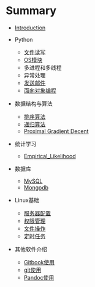# Summary

* [Introduction](README.md)

* Python
  * [文件读写](Python/files.md)
  * [OS模块](Python/OS.md)
  * 多进程和多线程
  * 异常处理
  * [发送邮件](Python/Email.md)
  * [面向对象编程](Python/OOP.md)
* 数据结构与算法
  * [排序算法](DSA/sort.md)
  * [递归算法](DSA/递归算法.md)
  * [Proximal Gradient Decent](DSA/Proximal.md)
* 统计学习
  * [Empirical_Likelihood](Statistical_Learning/Empirical_Likelihood.md)
* 数据库
  * [MySQL](Database/MySQL.md)
  * [Mongodb](Database/Mongodb.md)
* Linux基础
  * [服务器配置](Linux/Initial_Configureation.md)
  * [权限管理](Linux/Authorization.md)
  * [文件操作](Linux/files.md)
  * [定时任务](Linux/crontab.md)
* 其他软件介绍
  * [Gitbook使用](Other/Gitbook.md)
  * [git使用](Other/git.md)
  * [Pandoc使用](Other/pandoc.md)